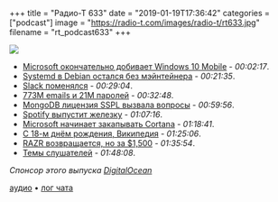 +++
title = "Радио-Т 633"
date = "2019-01-19T17:36:42"
categories = ["podcast"]
image = "https://radio-t.com/images/radio-t/rt633.jpg"
filename = "rt_podcast633"
+++

![](https://radio-t.com/images/radio-t/rt633.jpg)

- [Microsoft окончательно добивает Windows 10 Mobile](https://www.theverge.com/2019/1/18/18188054/microsoft-windows-phone-windows-10-mobile-end-of-support-updates) - *00:02:17*.
- [Systemd в Debian остался без мэйнтейнера](http://www.opennet.ru/opennews/art.shtml?num=49969) - *00:21:35*.
- [Slack поменялся](https://slackhq.com/say-hello-new-logo) - *00:29:04*.
- [773M еmails и 21M паролей](https://gizmodo.com/mother-of-all-breaches-exposes-773-million-emails-21-m-1831833456) - *00:32:48*.
- [MongoDB лицензия SSPL вызвала вопросы](http://www.opennet.ru/opennews/art.shtml?num=49961) - *00:59:56*.
- [Spotify выпустит железку](https://www.theverge.com/2019/1/18/18188523/spotify-in-car-music-player-release-date-price) - *01:07:16*.
- [Microsoft начинает закапывать Cortana](https://www.businessinsider.com/microsoft-ceo-satya-nadella-cortana-amazon-alexa-2019-1?op=1) - *01:18:41*.
- [С 18-м днём рождения, Википедия](https://habr.com/ru/post/436558/) - *01:25:06*.
- [RAZR возвращается, но за $1,500](https://www.theverge.com/circuitbreaker/2019/1/16/18185101/motorola-razr-smartphone-fold-price-verizon-lenovo) - *01:35:54*.
- [Темы слушателей](https://radio-t.com/p/2019/01/15/prep-633/) - *01:48:08*.

*Спонсор этого выпуска [DigitalOcean](https://do.co/radiot)*


[аудио](https://cdn.radio-t.com/rt_podcast633.mp3) • [лог чата](http://chat.radio-t.com/logs/radio-t-633.html)
<audio src="https://cdn.radio-t.com/rt_podcast633.mp3" preload="none"></audio>
